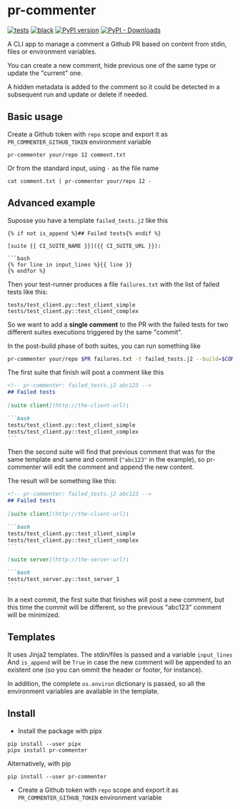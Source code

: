 # pr-commenter

[![tests](https://github.com/Shiphero/pr-commenter/actions/workflows/pytest.yml/badge.svg?branch=main)](https://github.com/Shiphero/pr-commenter/actions/workflows/pytest.yml)
[![black](https://github.com/Shiphero/pr-commenter/actions/workflows/black.yml/badge.svg?branch=main)](https://github.com/Shiphero/pr-commenter/actions/workflows/black.yml)
[![PyPI version](https://img.shields.io/pypi/v/pr-commenter)](https://pypi.org/project/pr-commenter/)
[![PyPI - Downloads](https://img.shields.io/pypi/dm/pr-commenter)](https://libraries.io/pypi/pr-commenter)


A CLI app to manage a comment a Github PR based on content from stdin, files or environment variables.

You can create a new comment, hide previous one of the same type or update the "current" one.

A hidden metadata is added to the comment so it could be detected in a subsequent run and update or delete if needed.

## Basic usage

Create a Github token with `repo` scope and export it as `PR_COMMENTER_GITHUB_TOKEN` environment variable

```
pr-commenter your/repo 12 comment.txt
```

Or from the standard input, using `-` as the file name

```
cat comment.txt | pr-commenter your/repo 12 -
```

## Advanced example

Suposse you have a template `failed_tests.j2` like this

```jinja2
{% if not is_append %}## Failed tests{% endif %}
 
[suite {{ CI_SUITE_NAME }}]({{ CI_SUITE_URL }}):

```bash
{% for line in input_lines %}{{ line }}
{% endfor %}
```

Then your test-runner produces a file `failures.txt`  with the list 
of failed tests like this:

```	
tests/test_client.py::test_client_simple
tests/test_client.py::test_client_complex
```

So we want to add a **single comment** to the PR with the failed tests for 
two different suites executions triggered by the same "commit". 

In the post-build phase of both suites, you can run something like 

```bash
pr-commenter your/repo $PR failures.txt -t failed_tests.j2 --build=$COMMIT
```

The first suite that finish will post a comment like this


````markdown
<!-- pr-commenter: failed_tests.j2 abc123 -->
## Failed tests
 
[suite client](http://the-client-url):

```bash
tests/test_client.py::test_client_simple
tests/test_client.py::test_client_complex
```
````

Then the second suite will find that previous comment that was for the same 
template and same and commit (`"abc123"` in the example), so pr-commenter will
edit the comment and append the new content. 

The result will be something like this:

````markdown
<!-- pr-commenter: failed_tests.j2 abc123 -->
## Failed tests
 
[suite client](http://the-client-url):

```bash
tests/test_client.py::test_client_simple
tests/test_client.py::test_client_complex
```

[suite server](http://the-server-url):

```bash
tests/test_server.py::test_server_1
```

````

In a next commit, the first suite that finishes will post a new comment, but this time 
the commit will be different, so the previous "abc123" comment will be minimized. 

## Templates

It uses Jinja2 templates. The stdin/files is passed and a variable `input_lines`
And `is_append` will be `True` in case the new comment will be appended to an existent
one (so you can ommit the header or footer, for instance). 

In addition, the complete `os.environ` dictionary is passed, so all the environment variables are available in the template.


## Install

- Install the package with pipx

```
pip install --user pipx
pipx install pr-commenter
```

Alternatively, with pip

```
pip install --user pr-commenter
```

- Create a Github token with `repo` scope and export it as `PR_COMMENTER_GITHUB_TOKEN` environment variable




